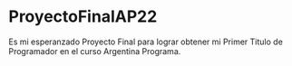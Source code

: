 # ProyectoFinalAP22
Es mi  esperanzado Proyecto Final  para  lograr obtener mi Primer Titulo de Programador en  el curso Argentina Programa.
